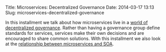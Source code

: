 Title: Microservices: Decentralized Governance
Date: 2014-03-17 13:13
Slug: microservices-decentralized-governance

In this installment we talk about how microservices live in a [world of
decentralized
governance](http://martinfowler.com/articles/microservices.html#DecentralizedGovernance).
Rather than having a governance group define standards for services,
services make their own decisions and are encouraged to share common
solutions. With this installment we also look at the [relationship
between microservices and
SOA](http://martinfowler.com/articles/microservices.html#MicroservicesAndSoa).

</p>

